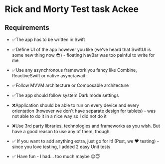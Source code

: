 # Rick and Morty Test task Ackee

## Requirements

- ✅The app has to be written in Swift 
- ✅Define UI of the app however you like (we've heard that SwiftUI is some new thing now 😎) - floating NavBar was too painful to write for me 
- ✅Use any asynchronous framework you fancy like Combine, ReactiveSwift or native async/await-
- ✅Follow MVVM architecture or Composable architecture
- ✅The app should follow system Dark mode settings
- ❌Application should be able to run on every device and every orientation (however we don't have separate design for tablets) - was not able to do it in a nice way so I did not do it 
- ❌Use 3rd party libraries, technologies and frameworks as you wish. But have a good reason to use any of them, though.

- ✅ If you want to add anything extra, just go for it! (Psst, we ❤️ testing) - since you love testing, I added 2 easy Unit tests
- ✅ Have fun - I had... too much maybe 😌😇
